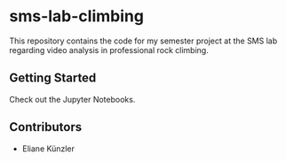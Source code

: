 # sms-lab-climbing

This repository contains the code for my semester project at the SMS lab regarding video analysis in professional rock climbing.

## Getting Started
Check out the Jupyter Notebooks.

## Contributors
* Eliane Künzler